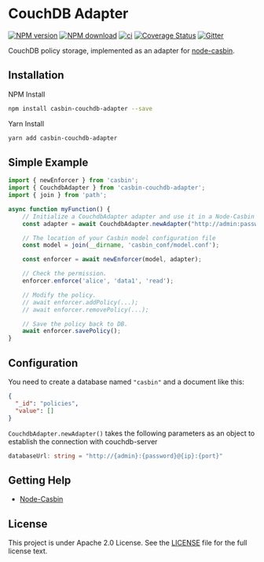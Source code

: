 # CouchDB Adapter

[![NPM version][npm-image]][npm-url]
[![NPM download][download-image]][download-url]
[![ci](https://github.com/node-casbin/couchdb-adapter/actions/workflows/ci.yml/badge.svg)](https://github.com/node-casbin/couchdb-adapter/actions/workflows/ci.yml)
[![Coverage Status](https://coveralls.io/repos/github/node-casbin/couchdb-adapter/badge.svg?branch=master)](https://coveralls.io/github/node-casbin/couchdb-adapter?branch=master)
[![Gitter](https://badges.gitter.im/Join%20Chat.svg)](https://gitter.im/casbin/lobby)

[npm-image]: https://img.shields.io/npm/v/casbin-couchdb-adapter.svg?style=flat-square
[npm-url]: https://npmjs.org/package/casbin-couchdb-adapter
[download-image]: https://img.shields.io/npm/dm/casbin-couchdb-adapter.svg?style=flat-square
[download-url]: https://npmjs.org/package/casbin-couchdb-adapter

CouchDB policy storage, implemented as an adapter for [node-casbin](https://github.com/casbin/node-casbin).

## Installation

NPM Install

```bash
npm install casbin-couchdb-adapter --save
```

Yarn Install

```bash
yarn add casbin-couchdb-adapter
```

## Simple Example

```typescript
import { newEnforcer } from 'casbin';
import { CouchdbAdapter } from 'casbin-couchdb-adapter';
import { join } from 'path';

async function myFunction() {
    // Initialize a CouchdbAdapter adapter and use it in a Node-Casbin enforcer:
    const adapter = await CouchdbAdapter.newAdapter("http://admin:password@localhost:5984");

    // The location of your Casbin model configuration file
    const model = join(__dirname, 'casbin_conf/model.conf');

    const enforcer = await newEnforcer(model, adapter);

    // Check the permission.
    enforcer.enforce('alice', 'data1', 'read');

    // Modify the policy.
    // await enforcer.addPolicy(...);
    // await enforcer.removePolicy(...);

    // Save the policy back to DB.
    await enforcer.savePolicy();
}
```

## Configuration

You need to create a database named `"casbin"` and a document like this:

```json
{
  "_id": "policies",
  "value": []
}
```

```CouchdbAdapter.newAdapter()``` takes the following parameters as an object to establish the connection with couchdb-server

```typescript
databaseUrl: string = "http://{admin}:{password}@{ip}:{port}"
```

## Getting Help

- [Node-Casbin](https://github.com/casbin/node-casbin)

## License

This project is under Apache 2.0 License. See the [LICENSE](LICENSE) file for the full license text.
